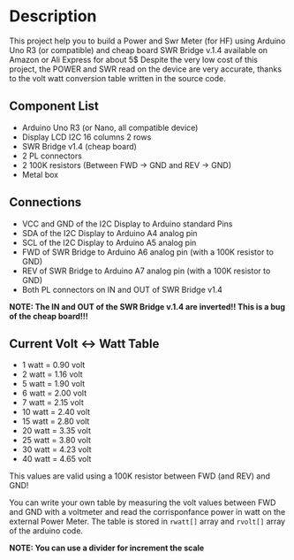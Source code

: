 # Description
This project help you to build a Power and Swr Meter (for HF) using Arduino Uno R3 (or compatible) and cheap board SWR Bridge v.1.4 available on Amazon or Ali Express for about 5$
Despite the very low cost of this project, the POWER and SWR read on the device are very accurate, thanks to the volt watt conversion table written in the source code.


## Component List
* Arduino Uno R3 (or Nano, all compatible device)
* Display LCD I2C 16 columns 2 rows
* SWR Bridge v1.4 (cheap board)
* 2 PL connectors
* 2 100K resistors (Between FWD -> GND and REV -> GND)
* Metal box

## Connections
* VCC and GND of the I2C Display to Arduino standard Pins
* SDA of the I2C Display to Arduino A4 analog pin
* SCL of the I2C Display to Arduino A5 analog pin
* FWD of SWR Bridge to Arduino A6 analog pin (with a 100K resistor to GND)
* REV of SWR Bridge to Arduino A7 analog pin (with a 100K resistor to GND)
* Both PL connectors on IN and OUT of SWR Bridge v1.4

**NOTE: The IN and OUT of the SWR Bridge v.1.4 are inverted!! This is a bug of the cheap board!!!**

## Current Volt <-> Watt Table
* 1 watt = 0.90 volt
* 2 watt = 1.16 volt
* 5 watt = 1.90 volt
* 6 watt = 2.00 volt
* 7 watt = 2.15 volt
* 10 watt = 2.40 volt
* 15 watt = 2.80 volt
* 20 watt = 3.35 volt
* 25 watt = 3.80 volt
* 30 watt = 4.23 volt
* 40 watt = 4.65 volt
  
This values are valid using a 100K resistor between FWD (and REV) and GND!

You can write your own table by measuring the volt values between FWD and GND with a voltmeter and read the corrisponfance power in watt on the external Power Meter.
The table is stored in `rwatt[]` array and `rvolt[]` array of the arduino code.

**NOTE: You can use a divider for increment the scale**
